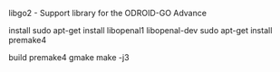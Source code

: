 libgo2 - Support library for the ODROID-GO Advance


install
    sudo apt-get install libopenal1 libopenal-dev
    sudo apt-get install premake4

build 
    premake4 gmake
    make -j3
